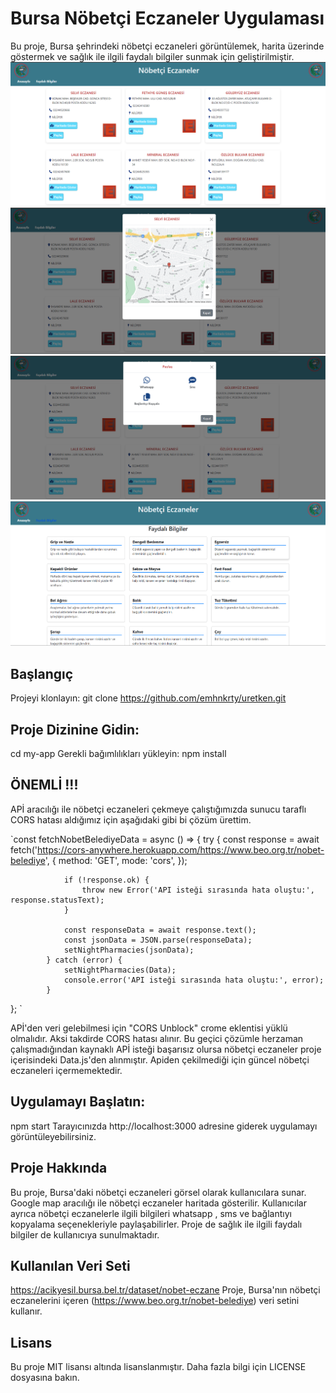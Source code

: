 # Bursa Nöbetçi Eczaneler Uygulaması
Bu proje, Bursa şehrindeki nöbetçi eczaneleri görüntülemek, harita üzerinde göstermek ve sağlık ile ilgili faydalı bilgiler sunmak için geliştirilmiştir.
![banner-resmi](https://github.com/emhnkrty/uretken/blob/main/public/assets/Uygulama-gorseli.png)
![banner-resmi](https://github.com/emhnkrty/uretken/blob/main/public/assets/Uygulama-gorseli2.png)
![banner-resmi](https://github.com/emhnkrty/uretken/blob/main/public/assets/Uygulama-gorseli3.png)
![banner-resmi](https://github.com/emhnkrty/uretken/blob/main/public/assets/Uygulama-gorseli4.png)

## Başlangıç
Projeyi klonlayın:
git clone https://github.com/emhnkrty/uretken.git

## Proje Dizinine Gidin:
cd my-app 
Gerekli bağımlılıkları yükleyin:
npm install


## ÖNEMLİ !!!
APİ aracılığı ile nöbetçi eczaneleri çekmeye çalıştığımızda sunucu taraflı CORS hatası aldığımız için aşağıdaki gibi bi çözüm ürettim.

`const fetchNobetBelediyeData = async () => {
            try {
                const response = await fetch('https://cors-anywhere.herokuapp.com/https://www.beo.org.tr/nobet-belediye', {
                    method: 'GET',
                    mode: 'cors', 
                });
        
                if (!response.ok) {
                    throw new Error('API isteği sırasında hata oluştu:', response.statusText);
                }
        
                const responseData = await response.text();
                const jsonData = JSON.parse(responseData);
                setNightPharmacies(jsonData);
            } catch (error) {
                setNightPharmacies(Data);
                console.error('API isteği sırasında hata oluştu:', error);
            }
}; `



APİ'den veri gelebilmesi için "CORS Unblock" crome eklentisi yüklü olmalıdır. Aksi takdirde CORS hatası alınır.
Bu geçici çözümle herzaman çalışmadığından kaynaklı APİ isteği başarısız olursa nöbetçi eczaneler proje içerisindeki Data.js'den alınmıştır. Apiden çekilmediği için güncel nöbetçi eczaneleri içermemektedir.


## Uygulamayı Başlatın:
npm start
Tarayıcınızda http://localhost:3000 adresine giderek uygulamayı görüntüleyebilirsiniz.


## Proje Hakkında
Bu proje, Bursa'daki nöbetçi eczaneleri görsel olarak kullanıcılara sunar. Google map aracılığı ile nöbetçi eczaneler haritada gösterilir. Kullanıcılar ayrıca nöbetçi eczanelerle ilgili bilgileri whatsapp , sms ve bağlantıyı kopyalama seçenekleriyle paylaşabilirler. Proje de sağlık ile ilgili faydalı bilgiler de kullanıcıya sunulmaktadır.


## Kullanılan Veri Seti
https://acikyesil.bursa.bel.tr/dataset/nobet-eczane
Proje, Bursa'nın nöbetçi eczanelerini içeren (https://www.beo.org.tr/nobet-belediye) veri setini kullanır.

## Lisans
Bu proje MIT lisansı altında lisanslanmıştır. Daha fazla bilgi için LICENSE dosyasına bakın.

